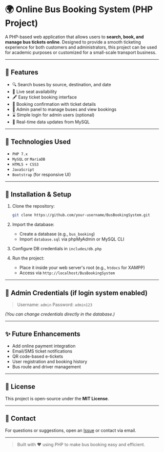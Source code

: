 # 🌍 Online Bus Booking System (PHP Project)

A PHP-based web application that allows users to **search, book, and manage bus tickets online**. Designed to provide a smooth ticketing experience for both customers and administrators, this project can be used for academic purposes or customized for a small-scale transport business.

---
## 🚀 Features

* 🔍 Search buses by source, destination, and date
* 📅 Live seat availability
* 🖋️ Easy ticket booking interface
* 📄 Booking confirmation with ticket details
* 💼 Admin panel to manage buses and view bookings
* ⌛ Simple login for admin users (optional)
* 🔄 Real-time data updates from MySQL

---

## 🔧 Technologies Used

* `PHP 7.x`
* `MySQL` or `MariaDB`
* `HTML5 + CSS3`
* `JavaScript`
* `Bootstrap` (for responsive UI)

---

## 📆 Installation & Setup

1. Clone the repository:

   ```bash
   git clone https://github.com/your-username/BusBookingSystem.git
   ```

2. Import the database:

   * Create a database (e.g., `bus_booking`)
   * Import `database.sql` via phpMyAdmin or MySQL CLI

3. Configure DB credentials in `includes/db.php`

4. Run the project:

   * Place it inside your web server's root (e.g., `htdocs` for XAMPP)
   * Access via `http://localhost/BusBookingSystem`

---

## 📝 Admin Credentials (if login system enabled)

> Username: `admin`
> Password: `admin123`

*(You can change credentials directly in the database.)*

---

## ✨ Future Enhancements

* Add online payment integration
* Email/SMS ticket notifications
* QR code-based e-tickets
* User registration and booking history
* Bus route and driver management

---

## 📄 License

This project is open-source under the **MIT License**.

---

## 📧 Contact

For questions or suggestions, open an [Issue](https://github.com/your-username/BusBookingSystem/issues) or contact via email.

---

> Built with ❤️ using PHP to make bus booking easy and efficient.
